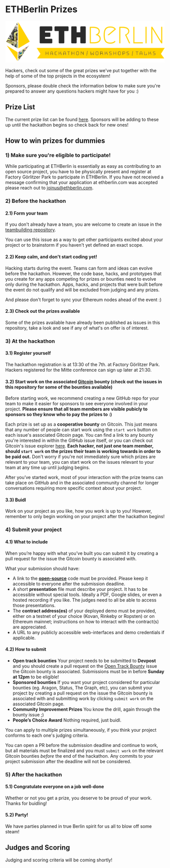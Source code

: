 # ETHBerlin Prizes

![ETHBerlin logo](https://github.com/ethberlin-hackathon/media-assets/raw/master/ETHBerlin%20logo%20-%20horizontal%20transparent%20-%20small.png)

Hackers, check out some of the great prizes we've put together with the help of some of the top projects in the ecosystem!

Sponsors, please double check the information below to make sure you're prepared to answer any questions hackers might have for you :) 

## Prize List

The current prize list can be found [here](https://github.com/ethberlin-hackathon/ETHBerlin-Bounties/issues). Sponsors will be adding to these up until the hackathon begins so check back for new ones!

## How to win prizes for dummies

### 1) Make sure you're eligible to participate!

While participating at ETHBerlin is essentially as easy as contributing to an open source project, you have to be physically present and register at Factory Görlitzer Park to participate in ETHBerlin. If you have not received a message confirming that your application at ethberlin.com was accepted please reach out to joinus@ethberlin.com.

### 2) Before the hackathon

#### 2.1) Form your team

If you don't already have a team, you are welcome to create an issue in the [teambuilding repository](https://github.com/ethberlin-hackathon/ETHBerlin-Teambuilding). 

You can use this issue as a way to get other participants excited about your project or to brainstorm if you haven't yet defined an exact scope.

#### 2.2) Keep calm, and don't start coding yet!

Hacking starts during the event. Teams can form and ideas can evolve before the hackathon. However, the code base, hacks, and prototypes that you create for any apps competing for prizes or bounties need to evolve only during the hackathon. Apps, hacks, and projects that were built before the event do not qualify and will be excluded from judging and any prizes.

And please don't forget to sync your Ethereum nodes ahead of the event :)

#### 2.3) Check out the prizes available

Some of the prizes available have already been published as issues in this repository, take a look and see if any of what's on offer is of interest.

### 3) At the hackathon

#### 3.1) Register yourself

The hackathon registration is at 13:30 of the 7th. at Factory Görlitzer Park. Hackers registered for the Mitte conference can sign up later at 21:30.

#### 3.2) Start work on the associated [Gitcoin](https://gitcoin.co/explorer) bounty (check out the issues in this repository for some of the bounties available)

Before starting work, we recommend creating a new GitHub repo for your team to make it easier for sponsors to see everyone involved in your project. **Please ensure that all team members are visible pubicly to sponsors so they know who to pay the prizes to :)**

Each prize is set up as a **cooperative bounty** on Gitcoin. This just means that any number of people can start work using the `start work` button on each issue's associated Gitcoin page. You can find a link to any bounty you're interested in within the GitHub issue itself, or you can check out Gitcoin's issue explorer [here](https://gitcoin.co/explorer). **Each hacker, not just one team member, should `start work` on the prizes their team is working towards in order to be paid out.** Don't worry if you're not immediately sure which prizes are relevant to your team, you can start work on the issues relevant to your team at any time up until judging begins.

After you’ve started work, most of your interaction with the prize teams can take place on GitHub and in the associated community channel for longer conversations requiring more specific context about your project.

#### 3.3) Buidl

Work on your project as you like, how you work is up to you! However, remember to only begin working on your project after the hackathon begins!

### 4) Submit your project

#### 4.1) What to include

When you’re happy with what you’ve built you can submit it by creating a pull request for the issue the Gitcoin bounty is associated with. 

What your submission should have: 

- A link to the [**open-source**](https://opensource.org/licenses) code must be provided. Please keep it accessible to everyone after the submission deadline.
- A short **presentation** file must describe your project. It has to be accessible without special tools. Ideally a PDF, Google slides, or even a hosted recording if you like. The judges need to all be able to access those presentations.
- The **contract address(es)** of your deployed demo must be provided, either on a testnet of your choice (Kovan, Rinkeby or Ropsten) or on Ethereum mainnet; instructions on how to interact with the contract(s) are appreciated.
- A URL to any publicly accessible web-interfaces and demo credentials if applicable.

#### 4.2) How to submit

- **Open track bounties** Your project needs to be submitted to **Devpost** and you should create a pull request on the [Open Track Bounty](https://github.com/ethberlin-hackathon/ETHBerlin-Bounties/issues/2) issue the Gitcoin bounty is associated. Submissions must be in before **Sunday at 12pm** to be eligible!
- **Sponsored bounties** If you want your project considered for particular bounties (eg. Aragon, Status, The Graph, etc), you can submit your project by creating a pull request on the issue the Gitcoin bounty is associated with and submitting work by clicking `submit work` on the associated Gitcoin page.
- **Community Improvement Prizes** You know the drill, again through the bounty issue ;)
- **People’s Choice Award** Nothing required, just buidl.

You can apply to multiple prizes simultaneously, if you think your project conforms to each one's judging criteria.

You can open a PR before the submission deadline and continue to work, but all materials must be finalized and you must `submit work` on the relevant Gitcoin bounties *before* the end of the hackathon. Any commits to your project submission after the deadline will not be considered.

### 5) After the hackathon

#### 5.1) Congratulate everyone on a job well-done

Whether or not you get a prize, you deserve to be proud of your work. Thanks for buidling!

#### 5.2) Party!

We have parties planned in true Berlin spirit for us all to blow off some steam!

## Judges and Scoring

Judging and scoring criteria will be coming shortly!
